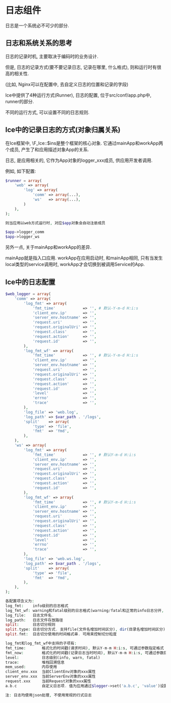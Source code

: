 #  日志组件

日志是一个系统必不可少的部分.

## 日志和系统关系的思考

日志的记录时机, 主要取决于编码时的业务设计.

但是, 日志的记录方式(要不要记录日志, 记录在哪里, 什么格式), 则和运行时有很高的相关性.

(比如, Nginx可以在配置中, 去自定义日志的位置和记录的字段)

Ice中提供了4种运行方式(Runner), 日志的配置, 位于src/conf/app.php中, runner的部分.

不同的运行方式, 可以设置不同的日志规则.

## Ice中的记录日志的方式(对象归属关系)

在Ice框架中, \F_Ice::$ins是整个框架的核心对象. 它通过mainApp和workApp两个成员, 产生了和应用描述对象App的关系.

日志, 是应用相关的, 它作为App对象的logger_xxx成员, 供应用开发者调用.

例如, 如下配置:

```php
$runner = array(
    'web' => array(
        'log' => array(
            'comm' => array(...),
            'ws'   => array(...),
        )
    ),
);

则当应用以web方式运行时, 对应$app对象会自动注册成员

$app->logger_comm
$app->logger_ws
```

另外一点, 关于mainApp和workApp的差异.

mainApp就是指入口应用. workApp在应用启动时, 和mainApp相同, 只有当发生local类型的service调用时, workApp才会切换到被调用Service的App.


## Ice中的日志配置

```php
$web_logger = array(
    'comm' => array(
        'log_fmt' => array(
            'fmt_time'            => '', # 默认-Y-m-d H:i:s
            'client_env.ip'       => '',
            'server_env.hostname' => '',
            'request.uri'         => '',
            'request.originalUri' => '',
            'request.class'       => '',
            'request.action'      => '',
            'request.id'          => '',
        ),
        'log_fmt_wf' => array(
            'fmt_time'            => '', # 默认-Y-m-d H:i:s
            'client_env.ip'       => '',
            'server_env.hostname' => '',
            'request.uri'         => '',
            'request.originalUri' => '',
            'request.class'       => '',
            'request.action'      => '',
            'request.id'          => '',
            'level'               => '',
            'errno'               => '',
            'trace'               => '',
        ),
        'log_file' => 'web.log',
        'log_path' => $var_path . '/logs',
        'split'    => array(
            'type' => 'file',
            'fmt'  => 'Ymd',
        ),
    ),
    'ws' => array(
        'log_fmt' => array(
            'fmt_time'            => '', # 默认Y-m-d H:i:s
            'client_env.ip'       => '',
            'server_env.hostname' => '',
            'request.uri'         => '',
            'request.originalUri' => '',
            'request.class'       => '',
            'request.action'      => '',
            'request.id'          => '',
        ),
        'log_fmt_wf' => array(
            'fmt_time'            => '', # 默认Y-m-d H:i:s
            'client_env.ip'       => '',
            'server_env.hostname' => '',
            'request.uri'         => '',
            'request.originalUri' => '',
            'request.class'       => '',
            'request.action'      => '',
            'request.id'          => '',
            'level'               => '',
            'errno'               => '',
            'trace'               => '',
        ),
        'log_file' => 'web.ws.log',
        'log_path' => $var_path . '/logs',
        'split'    => array(
            'type' => 'file',
            'fmt'  => 'Ymd',
        ),
    ),
);

各配置项含义为:
log_fmt:    info级别的日志格式
log_fmt_wf: warning和fatal级别的日志格式(warning/fatal和正常的info日志分开, 是为了报警方便)
log_file:   日志文件名.
log_path:   日志文件存放路径
split:      日志切分规则
split.type: 日志切分方式. 支持file(文件名增加时间区分), dir(目录名增加时间区分), none(不切分)
split.fmt:  日志切分使用的时间格式串. 可用来控制切分粒度

log_fmt和log_fmt_wf中支持的子项有:
fmt_time:       格式化的时间戳(请求时间), 默认Y-m-m H:i:s, 可通过参数指定格式
fmt_now:        格式化的时间戳(记录日志当时时间), 默认Y-m-m H:i:s, 可通过参数指定格式
level:          日志级别(info, warn, fatal)
trace:          堆栈回溯信息
mem_used:       内存使用
client_env.xxx  当前ClientEnv对象的xxx属性
server_env.xxx  当前ServerEnv对象的xxx属性
request.xxx     当前Request对象的xxx属性
a.b.c           自定义日志项. 值为应用通过$logger->set('a.b.c', 'value')设置

注: 日志均使用json处理, 不使用常规的行式日志
```
